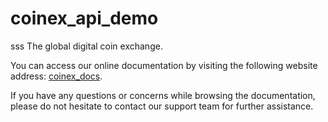 # coinex_api_demo

sss
The global digital coin exchange.

You can access our online documentation by visiting the following website address: 
[coinex_docs](https://docs.coinex.com/api/v2/).

If you have any questions or concerns while browsing the documentation, please do not hesitate to contact our support team for further assistance. 
